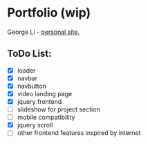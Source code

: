 # Portfolio (wip)

George Li - [personal site.](http://gwli.herokuapp.com/)

## ToDo List:

- [x] loader
- [x] navbar
- [x] navbutton
- [x] video landing page
- [x] jquery frontend
- [ ] slideshow for project section
- [ ] mobile compatibility
- [x] jquery scroll
- [ ] other frontend features inspired by internet
